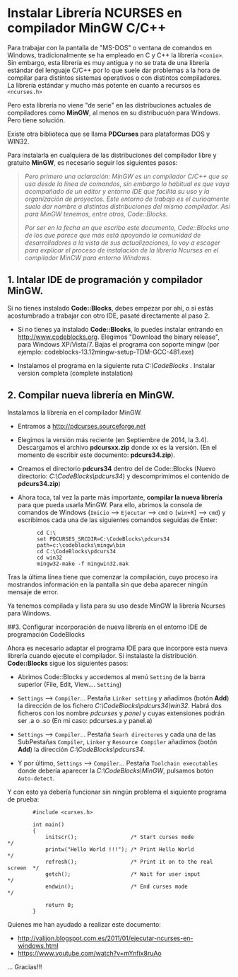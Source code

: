 Instalar Librería NCURSES en compilador MinGW C/C++
============

Para trabajar con la pantalla de "MS-DOS" o ventana de comandos en Windows, tradicionalmente se ha empleado en C y C++ la librería `<conio>`. Sin embargo, esta librería es muy antigua y no se trata de una librería estándar del lenguaje C/C++ por lo que suele dar problemas a la hora de compilar para distintos sistemas operativos o con distintos compiladores. La librería estándar y mucho más potente en cuanto a recursos es `<ncurses.h>`

Pero esta librería no viene "de serie" en las distribuciones actuales de compiladores como **MinGW**, al menos en su distribucuón para Windows. Pero tiene solución.

Existe otra biblioteca que se llama **PDCurses** para plataformas DOS y WIN32.

Para instalarla en cualquiera de las distribuciones del compilador libre y gratuito **MinGW**, es necesario seguir los siguientes pasos:

>*Pero primero una aclaración: MinGW es un compilador C/C++ que se usa desde la línea de comandos, sin embargo lo habitual es que vaya acompañado de un editor y entorno IDE que facilita su uso y la organización de proyectos. Este entorno de trabajo es el curioamente suelo dar nombre a distintas distribuciones del mismo compilador. Así para MinGW tenemos, entre otros, Code::Blocks.*
>
>*Por ser en la fecha en que escribo este documento, Code::Blocks uno de los que parece que más está apoyando la comunidad de desarrolladores a la vista de sus actualizaciones, lo voy a escoger para explicar el proceso de instalación de la librería Ncurses en el compilador MinCW para entorno Windows.*

## 1. Intalar IDE de programación y compilador MinGW.

Si no tienes instalado **Code::Blocks**, debes empezar por ahí, o si estás acostumbrado a trabajar con otro IDE, pasaté directamente al paso 2.

- Si no tienes ya instalado **Code::Blocks**, lo puedes instalar entrando en http://www.codeblocks.org. Elegimos "Download the binary release", para Windows XP/Vista/7. Bajas el programa con soporte mingw (por ejemplo: codeblocks-13.12mingw-setup-TDM-GCC-481.exe)

- Instalamos el programa en la siguiente ruta *C:\CodeBlocks* . Instalar version completa (complete instalation)

## 2. Compilar nueva librería en MinGW.

Instalamos la librería en el compilador MinGW.

- Entramos a http://pdcurses.sourceforge.net

- Elegimos la versión más reciente (en Septiembre de 2014, la 3.4). Descargamos el archivo **pdcursxx.zip** donde xx es la versión. (En el momento de escribir este documento: **pdcurs34.zip**).

- Creamos el directorio **pdcurs34** dentro del de Code::Blocks (Nuevo directorio: *C:\CodeBlocks\pdcurs34*) y descomprimimos el contenido de **pdcurs34.zip**)

- Ahora toca, tal vez la parte más importante, **compilar la nueva librería** para que pueda usarla MinGW. Para ello, abrimos la consola de comandos de Windows (`Inicio` --> `Ejecutar` --> `cmd` o `[win+R]` --> `cmd`) y escribimos cada una de las siguientes comandos seguidas de Enter:

            cd C:\
            set PDCURSES_SRCDIR=C:\CodeBlocks\pdcurs34
            path=c:\codeblocks\mingw\bin
            cd C:\CodeBlocks\pdcurs34
            cd win32
            mingw32-make -f mingwin32.mak

Tras la última línea tiene que comenzar la compilación, cuyo proceso ira mostrandos información en la pantalla sin que deba aparecer ningún mensaje de error.

Ya tenemos compilada y lista para su uso desde MinGW la librería Ncurses para Windows.

##3. Configurar incorporación de nueva librería en el entorno IDE de programación CodeBlocks

Ahora es necesario adaptar el programa IDE para que incorpore esta nueva librería cuando ejecute el compilador. Si instalaste la distribución **Code::Blocks** sigue los siguientes pasos:

- Abrimos Code::Blocks y accedemos al menú `Setting` de la barra superior (File, Edit, View.... `Setting`)

- `Settings` --> `Compiler`... Pestaña `Linker setting` y añadimos (botón **Add**) la dirección de los fichero *C:\CodeBlocks\pdcurs34\win32*. Habrá dos ficheros con los nombre *pdcurses* y *panel* y cuyas extensiones podrán ser .a o .so (En mi caso: pdcurses.a y panel.a)

- `Settings` --> `Compiler`... Pestaña `Searh directores` y cada una de las SubPestañas `Compiler`, `Linker` y `Resource Compiler` añadimos (botón **Add**) la dirección *C:\CodeBlocks\pdcurs34*.

- Y por último, `Settings` --> `Compiler`... Pestaña `Toolchain executables` donde debería aparecer la *C:\CodeBlocks\MinGW*, pulsamos botón `Auto-detect`.

Y con esto ya debería funcionar sin ningún problema el siquiente programa de prueba:

            #include <curses.h>
            
            int main()
            {
                initscr();                 /* Start curses mode               */
                printw("Hello World !!!"); /* Print Hello World               */
                refresh();                 /* Print it on to the real screen  */
                getch();                   /* Wait for user input             */
                endwin();                  /* End curses mode                 */
            
                return 0;
            }




Quienes me han ayudado a realizar este documento:
- http://valijon.blogspot.com.es/2011/01/ejecutar-ncurses-en-windows.html
- https://www.youtube.com/watch?v=mYnfix8ruAo

... Gracias!!!


